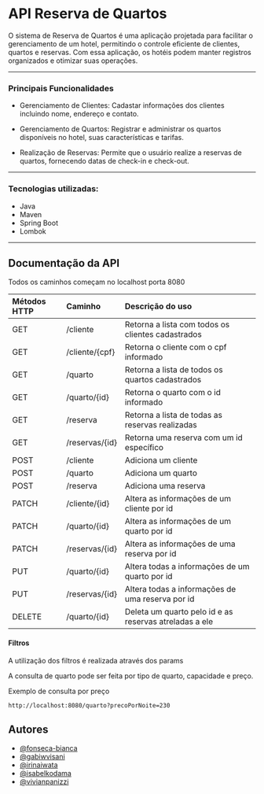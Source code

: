 # API Reserva de Quartos

O sistema de Reserva de Quartos é uma aplicação projetada para facilitar o gerenciamento de um hotel, permitindo o controle eficiente de clientes, quartos e reservas. Com essa aplicação, os hotéis podem manter registros organizados e otimizar suas operações.

---

### Principais Funcionalidades

- Gerenciamento de Clientes: Cadastar informações dos clientes incluindo nome, endereço e contato.

- Gerenciamento de Quartos: Registrar e administrar os quartos disponíveis no hotel, suas características e tarifas. 

- Realização de Reservas: Permite que o usuário realize a reservas de quartos, fornecendo datas de check-in e check-out.


---

### Tecnologias utilizadas:

- Java
- Maven
- Spring Boot
- Lombok

---

## Documentação da API

Todos os caminhos começam no localhost porta 8080


| Métodos HTTP   | Caminho       | Descrição do uso                           |
| :---------- | :--------- | :---------------------------------- |
| GET | /cliente | Retorna a lista com todos os clientes cadastrados |
| GET | /cliente/{cpf} | Retorna o cliente com o cpf informado|
| GET | /quarto | Retorna a lista de todos os quartos cadastrados |
| GET | /quarto/{id} | Retorna o quarto com o id informado|
| GET | /reserva | Retorna a lista de todas as reservas realizadas|
| GET | /reservas/{id} | Retorna uma reserva com um id específico |
| POST | /cliente | Adiciona um cliente |
| POST | /quarto | Adiciona um quarto |
| POST | /reserva | Adiciona uma reserva |
| PATCH | /cliente/{id} | Altera as informações de um cliente por id |
| PATCH | /quarto/{id} | Altera as informações de um quarto por id |
| PATCH | /reservas/{id} | Altera as informações de uma reserva por id |
| PUT | /quarto/{id} | Altera todas a informações de um quarto por id |
| PUT | /reservas/{id} | Altera todas a informações de uma reserva por id |
| DELETE | /quarto/{id} | Deleta um quarto pelo id e as reservas atreladas a ele|


#### Filtros

A utilização dos filtros é realizada através dos params

A consulta de quarto pode ser feita por tipo de quarto, capacidade e preço.

Exemplo de consulta por preço

```
http://localhost:8080/quarto?precoPorNoite=230 
```

## Autores

- [@fonseca-bianca](https://github.com/fonseca-bianca)
- [@gabiwvisani](https://github.com/gabiwvisani)
- [@irinaiwata](https://github.com/irinaiwata)
- [@isabelkodama](https://github.com/isabelkodama)
- [@vivianpanizzi](https://github.com/vivianpanizzi)
